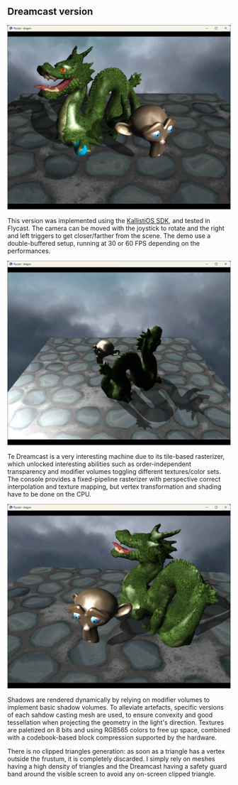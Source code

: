 ## Dreamcast version

![](images/dreamcast-1.png)

This version was implemented using the [KallistiOS SDK](https://github.com/KallistiOS/KallistiOS), and tested in Flycast. The camera can be moved with the joystick to rotate and the right and left triggers to get closer/farther from the scene. The demo use a double-buffered setup, running at 30 or 60 FPS depending on the performances. 

![](images/dreamcast-2.png)

Te Dreamcast is a very interesting machine due to its tile-based rasterizer, which unlocked interesting abilities such as order-independent transparency and modifier volumes toggling different textures/color sets. The console provides a fixed-pipeline rasterizer with perspective correct interpolation and texture mapping, but vertex transformation and shading have to be done on the CPU. 

![](images/dreamcast-3.png)

Shadows are rendered dynamically by relying on modifier volumes to implement basic shadow volumes. To alleviate artefacts, specific versions of each sahdow casting mesh are used, to ensure convexity and good tessellation when projecting the geometry in the light's direction.
Textures are paletized on 8 bits and using RGB565 colors to free up space, combined with a codebook-based block compression supported by the hardware.

There is no clipped triangles generation: as soon as a triangle has a vertex outside the frustum, it is completely discarded. I simply rely on meshes having a high density of triangles and the Dreamcast having a safety guard band around the visible screen to avoid any on-screen clipped triangle. 
